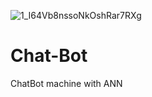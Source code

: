 ![1_I64Vb8nssoNkOshRar7RXg](https://user-images.githubusercontent.com/73229189/113731176-30e01a80-9716-11eb-898c-3652c2c393ad.jpeg)
# Chat-Bot
ChatBot machine with ANN
